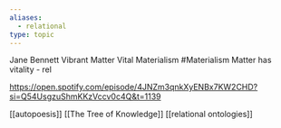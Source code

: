 ```yaml
---
aliases:
  - relational
type: topic
---
```

Jane Bennett Vibrant Matter 
Vital Materialism #Materialism
Matter has vitality - rel

https://open.spotify.com/episode/4JNZm3qnkXyENBx7KW2CHD?si=Q54UsgzuShmKKzVccv0c4Q&t=1139

[[autopoesis]] [[The Tree of Knowledge]]
[[relational ontologies]]